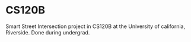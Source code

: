 # CS120B
Smart Street Intersection project in CS120B at the University of california, Riverside. Done during undergrad. 
